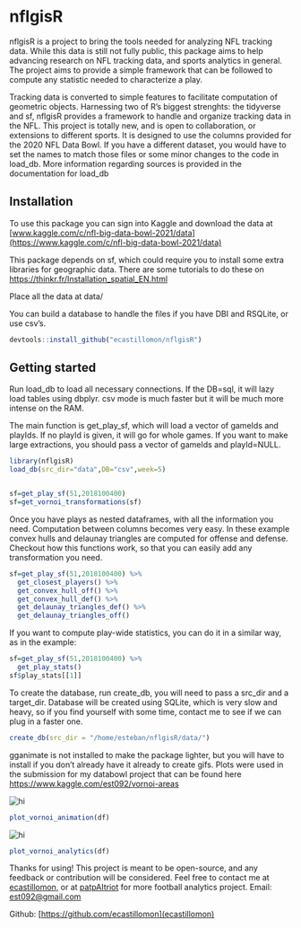 
<!-- README.md is generated from README.Rmd. Please edit that file -->

# nflgisR

nflgisR is a project to bring the tools needed for analyzing NFL
tracking data. While this data is still not fully public, this package
aims to help advancing research on NFL tracking data, and sports
analytics in general. The project aims to provide a simple framework
that can be followed to compute any statistic needed to characterize a
play.

Tracking data is converted to simple features to facilitate computation
of geometric objects. Harnessing two of R’s biggest strenghts: the
tidyverse and sf, nflgisR provides a framework to handle and organize
tracking data in the NFL. This project is totally new, and is open to
collaboration, or extensions to different sports. It is designed to use
the columns provided for the 2020 NFL Data Bowl. If you have a different
dataset, you would have to set the names to match those files or some
minor changes to the code in load\_db. More information regarding
sources is provided in the documentation for load\_db

## Installation

To use this package you can sign into Kaggle and download the data at
[www.kaggle.com/c/nfl-big-data-bowl-2021/data](https://www.kaggle.com/c/nfl-big-data-bowl-2021/data)

This package depends on sf, which could require you to install some
extra libraries for geographic data. There are some tutorials to do
these on <https://thinkr.fr/Installation_spatial_EN.html>

Place all the data at data/

You can build a database to handle the files if you have DBI and
RSQLite, or use csv’s.

``` r
devtools::install_github("ecastillomon/nflgisR")
```

## Getting started

Run load\_db to load all necessary connections. If the DB=sql, it will
lazy load tables using dbplyr. csv mode is much faster but it will be
much more intense on the RAM.

The main function is get\_play\_sf, which will load a vector of gameIds
and playIds. If no playId is given, it will go for whole games. If you
want to make large extractions, you should pass a vector of gameIds and
playId=NULL.

``` r
library(nflgisR)
load_db(src_dir="data",DB="csv",week=5)


sf=get_play_sf(51,2018100400)
sf=get_vornoi_transformations(sf)
```

Once you have plays as nested dataframes, with all the information you
need. Computation between columns becomes very easy. In these example
convex hulls and delaunay triangles are computed for offense and
defense. Checkout how this functions work, so that you can easily add
any transformation you need.

``` r
sf=get_play_sf(51,2018100400) %>% 
  get_closest_players() %>% 
  get_convex_hull_off() %>% 
  get_convex_hull_def() %>% 
  get_delaunay_triangles_def() %>% 
  get_delaunay_triangles_off()
```

If you want to compute play-wide statistics, you can do it in a similar
way, as in the example:

``` r
sf=get_play_sf(51,2018100400) %>% 
  get_play_stats()
sf$play_stats[[1]]
```

To create the database, run create\_db, you will need to pass a src\_dir
and a target\_dir. Database will be created using SQLite, which is very
slow and heavy, so if you find yourself with some time, contact me to
see if we can plug in a faster one.

``` r
create_db(src_dir = "/home/esteban/nflgisR/data/")
```

gganimate is not installed to make the package lighter, but you will
have to install if you don’t already have it already to create gifs.
Plots were used in the submission for my databowl project that can be
found here <https://www.kaggle.com/est092/vornoi-areas>

<img src="https://gitlab.com/est_092/vornoiAreas/-/raw/master/output/VOR-2072.png" alt="hi" class="inline"/>

``` r
plot_vornoi_animation(df)
```

<img src="https://gitlab.com/est_092/vornoiAreas/-/raw/master/output/VA_stacked-2072.png" alt="hi" class="inline"/>

``` r
plot_vornoi_analytics(df)
```

Thanks for using\! This project is meant to be open-source, and any
feedback or contribution will be considered. Feel free to contact me at
[ecastillomon](https://twitter.com/ecastillomon), or at
[patpAItriot](https://twitter.com/patPaitriot) for more football
analytics project. Email: [est092@gmail.com](est092@gmail.com)

Github: [https://github.com/ecastillomon](ecastillomon)
